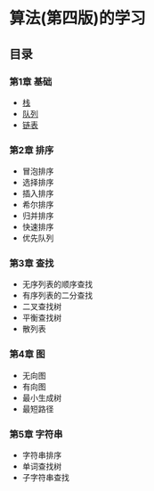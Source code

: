 # 算法(第四版)的学习

## 目录

### 第1章 基础

* [栈](./chapter1)
* [队列](./chapter1)
* [链表](./chapter1)

### 第2章 排序

* 冒泡排序
* 选择排序
* 插入排序
* 希尔排序
* 归并排序
* 快速排序
* 优先队列

### 第3章 查找

* 无序列表的顺序查找
* 有序列表的二分查找
* 二叉查找树
* 平衡查找树
* 散列表

### 第4章 图

* 无向图
* 有向图
* 最小生成树
* 最短路径

### 第5章 字符串

* 字符串排序
* 单词查找树
* 子字符串查找
